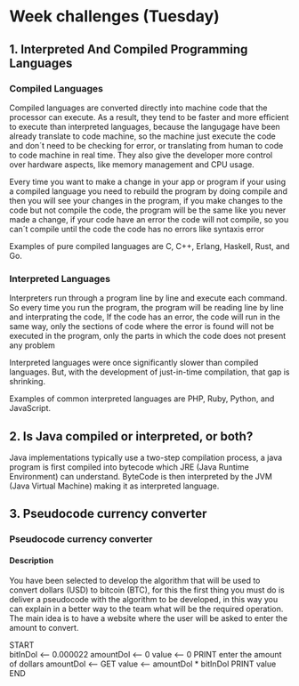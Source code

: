 # Week challenges (Tuesday)

## 1. Interpreted And Compiled Programming Languages

### Compiled Languages

Compiled languages are converted directly into machine code that the processor can execute. As a result, they tend to be faster and more efficient to execute than interpreted languages, because the langugage have been already translate to code machine, so the machine just execute the code and don´t need to be checking for error, or translating from human to code to code machine in real time. They also give the developer more control over hardware aspects, like memory management and CPU usage.

Every time you want to make a change in your app or program if your using a compiled language you need to rebuild the program by doing compile and then you will see your changes in the program, if you make changes to the code but not compile the code, the program will be the same like you never made a change, if your code have an error the code will not compile, so you can´t compile until the code the code has no errors like syntaxis error

Examples of pure compiled languages are C, C++, Erlang, Haskell, Rust, and Go.

### Interpreted Languages

Interpreters run through a program line by line and execute each command. So every time you run the program, the program will be reading line by line and interprating the code, If the code has an error, the code will run in the same way, only the sections of code where the error is found will not be executed in the program, only the parts in which the code does not present any problem

Interpreted languages were once significantly slower than compiled languages. But, with the development of just-in-time compilation, that gap is shrinking.

Examples of common interpreted languages are PHP, Ruby, Python, and JavaScript.

## 2. Is Java compiled or interpreted, or both?

Java implementations typically use a two-step compilation process, a java program is first compiled into bytecode which JRE (Java Runtime Environment) can understand. ByteCode is then interpreted by the JVM (Java Virtual Machine) making it as interpreted language.

## 3. Pseudocode currency converter

### Pseudocode currency converter

#### Description

You have been selected to develop the algorithm that will be used to convert dollars (USD) to bitcoin (BTC), for this the first thing you must do is deliver a pseudocode with the algorithm to be developed, in this way you can explain in a better way to the team what will be the required operation. The main idea is to have a website where the user will be asked to enter the amount to convert.

START <br>
bitInDol <-- 0.000022
amountDol <-- 0
value <-- 0
PRINT enter the amount of dollars
amountDol <-- GET
value <-- amountDol * bitInDol
PRINT value
END
